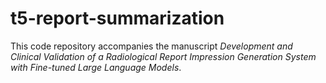 # t5-report-summarization

This code repository accompanies the manuscript
_Development and Clinical Validation of a Radiological Report Impression Generation System with Fine-tuned Large Language Models_. 
